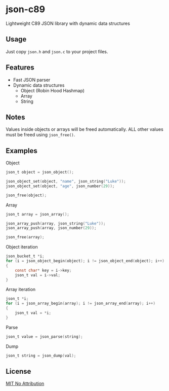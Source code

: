 # json-c89

Lightweight C89 JSON library with dynamic data structures

## Usage

Just copy `json.h` and `json.c` to your project files.

## Features

- Fast JSON parser
- Dynamic data structures
  - Object (Robin Hood Hashmap)
  - Array
  - String

## Notes

Values inside objects or arrays will be freed automatically. ALL other values must be freed using `json_free()`.

## Examples

Object

```C
json_t object = json_object();

json_object_set(object, "name", json_string("Luke"));
json_object_set(object, "age", json_number(29));

json_free(object);
```

Array

```C
json_t array = json_array();

json_array_push(array, json_string("Luke"));
json_array_push(array, json_number(29));

json_free(array);
```

Object iteration

```C
json_bucket_t *i;
for (i = json_object_begin(object); i != json_object_end(object); i++)
{
    const char* key = i->key;
    json_t val = i->val;
}
```

Array iteration

```C
json_t *i;
for (i = json_array_begin(array); i != json_array_end(array); i++)
{
    json_t val = *i;
}
```

Parse

```C
json_t value = json_parse(string);
```

Dump

```C
json_t string = json_dump(val);
```

## License

[MIT No Attribution](LICENSE)
